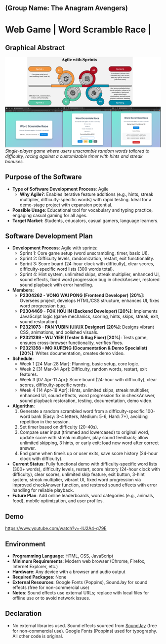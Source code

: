 ## (Group Name: The Anagram Avengers)
# Web Game | Word Scramble Race |

## Graphical Abstract
![Game Screenshot](GraphicalAbstract.PNG)  
*Single-player game where users unscramble random words tailored to difficulty, racing against a customizable timer with hints and streak bonuses.*

## Purpose of the Software
- **Type of Software Development Process**: Agile  
  - **Why Agile?**: Enables iterative feature additions (e.g., hints, streak multiplier, difficulty-specific words) with rapid testing. Ideal for a demo-stage project with expansion potential.
- **Possible Usage**: Educational tool for vocabulary and typing practice, engaging casual gaming for all ages.  
- **Target Market**: Students, educators, casual gamers, language learners.

## Software Development Plan
- **Development Process**: Agile with sprints:  
  - Sprint 1: Core game setup (word unscrambling, timer, basic UI).  
  - Sprint 2: Difficulty levels, randomization, restart, exit functionality.  
  - Sprint 3: Score board (24-hour clock with difficulty), clear scores, difficulty-specific word lists (300 words total).  
  - Sprint 4: Hint system, unlimited skips, streak multiplier, enhanced UI, sound effects, fixed word progression bug in checkAnswer, restored sound playback with error handling.  
- **Members**:  
  - **P2304262 - VONG WAI PONG (Frontend Developer) [20%]**: Oversees project, develops HTML/CSS structure, enhances UI, fixes word progression bug.  
  - **P2304469 - FOK HOU IN (Backend Developer) [20%]**: Implements JavaScript logic (game mechanics, scoring, hints, skips, streak, exit, sound restoration).  
  - **P2321073 - PAN YUBIN (UI/UX Designer) [20%]**: Designs vibrant CSS, animations, and polished visuals.  
  - **P2321299 - WU YIER (Tester & Bug Fixer) [20%]**: Tests game, ensures cross-browser functionality, verifies fixes.  
  - **P2321358 - MO XUFENG (Documentation & Demo Specialist) [20%]**: Writes documentation, creates demo video.
- **Schedule**:  
  - Week 1 [24 Mar-28 Mar]: Planning, basic setup, core logic.  
  - Week 2 [31 Mar-04 Apr]: Difficulty, random words, restart, exit features.  
  - Week 3 [07 Apr-11 Apr]: Score board (24-hour with difficulty), clear scores, difficulty-specific words.  
  - Week 4 [14 Apr-18 Apr]: Hints, unlimited skips, streak multiplier, enhanced UI, sound effects, word progression fix in checkAnswer, sound playback restoration, testing, documentation, demo video.
- **Algorithm**:  
  1. Generate a random scrambled word from a difficulty-specific 100-word bank (Easy: 3-4 letters, Medium: 5-6, Hard: 7+), avoiding repetition in the session.  
  2. Set timer based on difficulty (20-40s).  
  3. Compare user input (trimmed and lowercased) to original word, update score with streak multiplier, play sound feedback; allow unlimited skipping, 3 hints, or early exit; load new word after correct answer.  
  4. End game when time’s up or user exits, save score history (24-hour clock with difficulty).
- **Current Status**: Fully functional demo with difficulty-specific word lists (300+ words), difficulty levels, restart, score history (24-hour clock with difficulty), clear scores, unlimited skip feature, exit button, 3-hint system, streak multiplier, vibrant UI, fixed word progression via improved checkAnswer function, and restored sound effects with error handling for reliable playback.  
- **Future Plan**: Add online leaderboards, word categories (e.g., animals, food), mobile optimization, and user profiles.

## Demo
https://www.youtube.com/watch?v=-IU2A4-q79E

## Environment
- **Programming Language**: HTML, CSS, JavaScript  
- **Minimum Requirements**: Modern web browser (Chrome, Firefox, Internet Explorer, etc.)  
- **Hardware**: Any device with a browser and audio output  
- **Required Packages**: None
- **External Resources**: Google Fonts (Poppins), SoundJay for sound effects (free for non-commercial use)  
- **Notes**: Sound effects use external URLs; replace with local files for offline use or to avoid network issues.

## Declaration
- No external libraries used. Sound effects sourced from [SoundJay](https://www.soundjay.com) (free for non-commercial use). Google Fonts (Poppins) used for typography. All other code is original.
